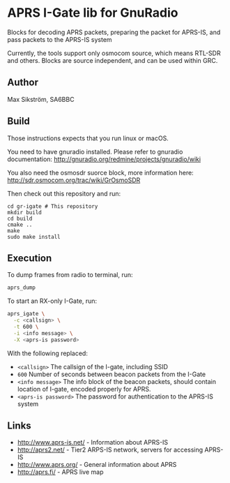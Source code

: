 # APRS I-Gate lib for GnuRadio

Blocks for decoding APRS packets, preparing the packet for APRS-IS, and pass
packets to the APRS-IS system

Currently, the tools support only osmocom source, which means RTL-SDR and
others. Blocks are source independent, and can be used within GRC.

## Author

Max Sikström, SA6BBC

## Build
Those instructions expects that you run linux or macOS.

You need to have gnuradio installed. Please refer to gnuradio documentation:
http://gnuradio.org/redmine/projects/gnuradio/wiki

You also need the osmosdr suorce block, more information here:
http://sdr.osmocom.org/trac/wiki/GrOsmoSDR

Then check out this repository and run:
```
cd gr-igate # This repository
mkdir build
cd build
cmake ..
make
sudo make install
```

## Execution

To dump frames from radio to terminal, run:
```sh
aprs_dump
```

To start an RX-only I-Gate, run:
```sh
aprs_igate \
  -c <callsign> \
  -t 600 \
  -i <info message> \
  -X <aprs-is password>
```
With the following replaced:
- ```<callsign>``` The callsign of the I-gate, including SSID
- ```600``` Number of seconds between beacon packets from the I-Gate
- ```<info message>``` The info block of the beacon packets, should contain
  location of I-gate, encoded properly for APRS.
- ```<aprs-is password>``` The password for authentication to the APRS-IS system

## Links

- http://www.aprs-is.net/ - Information about APRS-IS
- http://aprs2.net/ - Tier2 ARPS-IS network, servers for accessing APRS-IS
- http://www.aprs.org/ - General information about APRS
- http://aprs.fi/ - APRS live map
